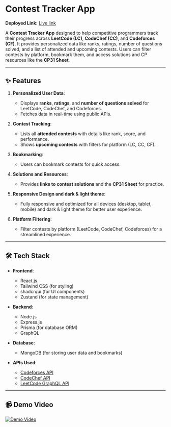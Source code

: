 # Contest Tracker App 


**Deployed Link:** [Live link](https://cp-tracker-h508.onrender.com)


A **Contest Tracker App** designed to help competitive programmers track their progress across **LeetCode (LC)**, **CodeChef (CC)**, and **Codeforces (CF)**. It provides personalized data like ranks, ratings, number of questions solved, and a list of attended and upcoming contests. Users can filter contests by platform, bookmark them, and access solutions and CP resources like the **CP31 Sheet**.

---

## ✨ Features

1. **Personalized User Data**:
   - Displays **ranks**, **ratings**, and **number of questions solved** for LeetCode, CodeChef, and Codeforces.
   - Fetches data in real-time using public APIs.

2. **Contest Tracking**:
   - Lists all **attended contests** with details like rank, score, and performance.
   - Shows **upcoming contests** with filters for platform (LC, CC, CF).

3. **Bookmarking**:
   - Users can bookmark contests for quick access.

4. **Solutions and Resources**:
   - Provides **links to contest solutions** and the **CP31 Sheet** for practice.

5. **Responsive Design and dark & light theme**:
   - Fully responsive and optimized for all devices (desktop, tablet, mobile) and dark & light theme for better user experience.

6. **Platform Filtering**:
   - Filter contests by platform (LeetCode, CodeChef, Codeforces) for a streamlined experience.

---

## 🛠️ Tech Stack

- **Frontend**:
  - React.js
  - Tailwind CSS (for styling)
  - shadcn/ui (for UI components)
  - Zustand (for state management)

- **Backend**:
  - Node.js
  - Express.js
  - Prisma (for database ORM)
  - GraphQL

- **Database**:
  - MongoDB (for storing user data and bookmarks)

- **APIs Used**:
  - [Codeforces API](https://codeforces.com/api/)
  - [CodeChef API](https://www.codechef.com/api/list/contests/all)
  - [LeetCode GraphQL API](https://leetcode.com/graphql)


---

## 📹 Demo Video

[![Demo Video](https://via.placeholder.com/800x400)](https://youtu.be/3BnWJJAMW9A)



